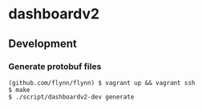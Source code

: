 dashboardv2
===========

## Development

### Generate protobuf files

```
(github.com/flynn/flynn) $ vagrant up && vagrant ssh
$ make
$ ./script/dashboardv2-dev generate
```
